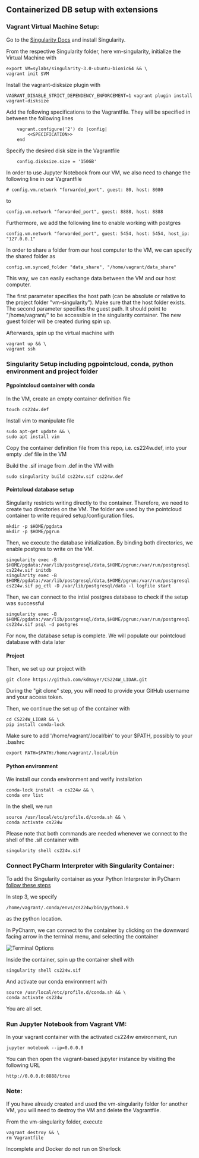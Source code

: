 ## Containerized DB setup with extensions

### Vagrant Virtual Machine Setup:

Go to the [Singularity Docs](https://docs.sylabs.io/guides/3.0/user-guide/installation.html#install-on-windows-or-mac) and install Singularity.

From the respective Singularity folder, here vm-singularity, initialize the Virtual Machine with

    export VM=sylabs/singularity-3.0-ubuntu-bionic64 && \
    vagrant init $VM

Install the vagrant-disksize plugin with

    VAGRANT_DISABLE_STRICT_DEPENDENCY_ENFORCEMENT=1 vagrant plugin install vagrant-disksize

Add the following specifications to the Vagrantfile. They will be specified in between the following lines

        vagrant.configure('2') do |config|
            <<SPECIFICATION>>
        end

Specify the desired disk size in the Vagrantfile

        config.disksize.size = '150GB'

In order to use Jupyter Notebook from our VM, we also need to change the following line in our Vagrantfile

    # config.vm.network "forwarded_port", guest: 80, host: 8080

to

    config.vm.network "forwarded_port", guest: 8888, host: 8888

Furthermore, we add the following line to enable working with postgres  

    config.vm.network "forwarded_port", guest: 5454, host: 5454, host_ip: "127.0.0.1"


In order to share a folder from our host computer to the VM, we can specify the shared folder as

    config.vm.synced_folder "data_share", "/home/vagrant/data_share"

This way, we can easily exchange data between the VM and our host computer.

The first parameter specifies the host path (can be absolute or relative to the project folder "vm-singularity"). 
Make sure that the host folder exists.
The second parameter specifies the guest path. It should point to "/home/vagrant/" to be accessible in the singularity container.
The new guest folder will be created during spin up.

Afterwards, spin up the virtual machine with

    vagrant up && \
    vagrant ssh

### Singularity Setup including pgpointcloud, conda, python environment and project folder
#### Pgpointcloud container with conda 
In the VM, create an empty container definition file

    touch cs224w.def

Install vim to manipulate file 

    sudo apt-get update && \
    sudo apt install vim

Copy the container definition file from this repo, i.e. cs224w.def, into your empty .def file in the VM

Build the .sif image from .def in the VM with

    sudo singularity build cs224w.sif cs224w.def

#### Pointcloud database setup
Singularity restricts writing directly to the container. Therefore, we need to create two directories on the VM. 
The folder are used by the pointcloud container to write required setup/configuration files. 

    mkdir -p $HOME/pgdata 
    mkdir -p $HOME/pgrun 

Then, we execute the database initialization. By binding both directories, we enable postgres to write on the VM.

    singularity exec -B $HOME/pgdata:/var/lib/postgresql/data,$HOME/pgrun:/var/run/postgresql cs224w.sif initdb
    singularity exec -B $HOME/pgdata:/var/lib/postgresql/data,$HOME/pgrun:/var/run/postgresql cs224w.sif pg_ctl -D /var/lib/postgresql/data -l logfile start

Then, we can connect to the intial postgres database to check if the setup was successful

    singularity exec -B $HOME/pgdata:/var/lib/postgresql/data,$HOME/pgrun:/var/run/postgresql cs224w.sif psql -d postgres

For now, the database setup is complete. We will populate our pointcloud database with data later

#### Project 
Then, we set up our project with

    git clone https://github.com/kdmayer/CS224W_LIDAR.git

During the "git clone" step, you will need to provide your GitHub username and your access token.

Then, we continue the set up of the container with

    cd CS224W_LIDAR && \
    pip install conda-lock

Make sure to add '/home/vagrant/.local/bin' to your $PATH, possibly to your .bashrc

    export PATH=$PATH:/home/vagrant/.local/bin

#### Python environment
We install our conda environment and verify installation
    
    conda-lock install -n cs224w && \
    conda env list

In the shell, we run

    source /usr/local/etc/profile.d/conda.sh && \
    conda activate cs224w

Please note that both commands are needed whenever we connect to the shell of the .sif container with

    singularity shell cs224w.sif


### Connect PyCharm Interpreter with Singularity Container:

To add the Singularity container as your Python Interpreter in PyCharm [follow these steps](https://www.jetbrains.com/help/pycharm/configuring-remote-interpreters-via-virtual-boxes.html)

In step 3, we specify 

    /home/vagrant/.conda/envs/cs224w/bin/python3.9

as the python location.

In PyCharm, we can connect to the container by clicking on the downward facing arrow in the terminal menu, and selecting the container

![Terminal Options](https://github.com/kdmayer/CS224W_LIDAR/blob/pg_pointcloud_benchmark/assets/images/Terminal.png)

Inside the container, spin up the container shell with 

    singularity shell cs224w.sif

And activate our conda environment with

    source /usr/local/etc/profile.d/conda.sh && \
    conda activate cs224w

You are all set.

### Run Jupyter Notebook from Vagrant VM:

In your vagrant container with the activated cs224w environment, run

    jupyter notebook --ip=0.0.0.0

You can then open the vagrant-based jupyter instance by visiting the following URL

    http://0.0.0.0:8888/tree

### Note:

If you have already created and used the vm-singularity folder for another VM, you will need to destroy the VM and delete the Vagrantfile.

From the vm-singularity folder, execute

    vagrant destroy && \
    rm Vagrantfile

Incomplete and Docker do not run on Sherlock

